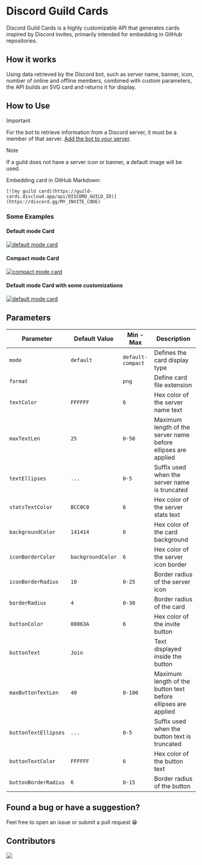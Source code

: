 # Discord Guild Cards

Discord Guild Cards is a highly customizable API that generates cards inspired by Discord invites, primarily intended for embedding in GitHub repositories.

## How it works

Using data retrieved by the Discord bot, such as server name, banner, icon, number of online and offline members, combined with custom parameters, the API builds an SVG card and returns it for display.

## How to Use

> [!IMPORTANT]
> For the bot to retrieve information from a Discord server, it must be a member of that server. [Add the bot to your server](https://discord.com/oauth2/authorize?client_id=1395943682498101318&permissions=0&integration_type=0&scope=bot).

> [!NOTE]
> If a guild does not have a server icon or banner, a default image will be used.

Embedding card in GitHub Markdown:

```
[![my guild card](https://guild-cards.discloud.app/api/DISCORD_GUILD_ID)](https://discord.gg/MY_INVITE_CODE)
```

### Some Examples

#### Default mode Card

[![default mode card](https://guild-cards.discloud.app/api/743482187365613641)](https://discord.gg/4hsS5V3Bgc)

#### Compact mode Card

[![compact mode card](https://guild-cards.discloud.app/api/743482187365613641?mode=compact)](https://discord.gg/4hsS5V3Bgc)

#### Default mode Card with some customizations

[![default mode card](https://guild-cards.discloud.app/api/743482187365613641?backgroundColor=DDDDDD&textColor=000000&statsTextColor=101010&borderRadius=0&buttonBorderRadius=0&buttonColor=000000)](https://discord.gg/4hsS5V3Bgc)

## Parameters

| Parameter            | Default Value     | Min - Max            | Description                                                   |
| -------------------- | ----------------- | -------------------- | ------------------------------------------------------------- |
| `mode`               | `default`         | `default-compact`    | Defines the card display type                                 |
| `format`             |                   | `png`                | Define card file extension                                    |
| `textColor`          | `FFFFFF`          | `6`                  | Hex color of the server name text                             |
| `maxTextLen`         | `25`              | `0-50`               | Maximum length of the server name before ellipses are applied |
| `textEllipses`       | `...`             | `0-5`                | Suffix used when the server name is truncated                 |
| `statsTextColor`     | `BCC0C0`          | `6`                  | Hex color of the server stats text                            |
| `backgroundColor`    | `141414`          | `6`                  | Hex color of the card background                              |
| `iconBorderColor`    | `backgroundColor` | `6`                  | Hex color of the server icon border                           |
| `iconBorderRadius`   | `10`              | `0-25`               | Border radius of the server icon                              |
| `borderRadius`       | `4`               | `0-30`               | Border radius of the card                                     |
| `buttonColor`        | `00863A`          | `6`                  | Hex color of the invite button                                |
| `buttonText`         | `Join`            |                      | Text displayed inside the button                              |
| `maxButtonTextLen`   | `40`              | `0-100`              | Maximum length of the button text before ellipses are applied |
| `buttonTextEllipses` | `...`             | `0-5`                | Suffix used when the button text is truncated                 |
| `buttonTextColor`    | `FFFFFF`          | `6`                  | Hex color of the button text                                  |
| `buttonBorderRadius` | `6`               | `0-15`               | Border radius of the button                                   |

## Found a bug or have a suggestion?

Feel free to open an issue or submit a pull request 😁

## Contributors

<a href="https://github.com/bielgomes/discord-guild-cards/graphs/contributors">
  <img src="https://contrib.rocks/image?repo=bielgomes/discord-guild-cards" />
</a>
